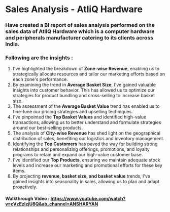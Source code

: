 # Sales Analysis - AtliQ Hardware
### Have created a BI report of sales analysis performed on the sales data of AtliQ Hardware which is a computer hardware and peripherals manufacturer catering to its clients across India.
### Following are the insights :
1. I've highlighted the breakdown of **Zone-wise Revenue**, enabling us to strategically allocate resources and tailor our marketing efforts based on each zone's performance.
2. By examining the trend in **Average Basket Size**, I've gained valuable insights into customer behavior. This has allowed us to optimize our strategies for product bundling and cross-selling to increase basket size.
3. The assessment of the **Average Basket Value** trend has enabled us to fine-tune our pricing strategies and upselling techniques.
4. I've pinpointed the **Top Basket Values** and identified high-value transactions, allowing us to better understand and formulate strategies around our best-selling products.
5. The analysis of **City-wise Revenue** has shed light on the geographical distribution of sales, benefiting our logistics and inventory management.
6. Identifying the **Top Customers** has paved the way for building strong relationships and personalizing offerings, promotions, and loyalty programs to retain and expand our high-value customer base.
7. I've identified our **Top Products**, ensuring we maintain adequate stock levels and increase our marketing and promotional efforts for these key items.
8. By projecting **revenue, basket size, and basket value** trends, I've gained insights into seasonality in sales, allowing us to plan and adapt proactively.
#### Walkthrough Video : https://www.youtube.com/watch?v=cVzEzIzjU8Q&ab_channel=ANSHARYAN
